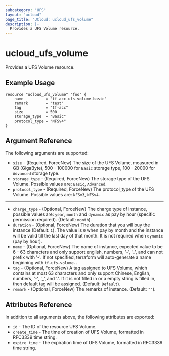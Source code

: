 ```yaml
---
subcategory: "UFS"
layout: "ucloud"
page_title: "UCloud: ucloud_ufs_volume"
description: |-
  Provides a UFS Volume resource.
---
```


# ucloud_ufs_volume

Provides a UFS Volume resource.

## Example Usage

```hcl
resource "ucloud_ufs_volume" "foo" {
	name  	 	  = "tf-acc-ufs-volume-basic"
	remark 		  = "test"
	tag           = "tf-acc"
	size      	  = 500 
	storage_type  = "Basic"
	protocol_type = "NFSv4"
}
```

## Argument Reference

The following arguments are supported:

* `size` - (Required, ForceNew) The size of the UFS Volume, measured in GB (GigaByte), 500 - 100000 for `Basic` storage type, 100 - 20000 for `Advanced` storage type.
* `storage_type` - (Required, ForceNew) The storage type of the UFS Volume. Possible values are: `Basic`, `Advanced`.
* `protocol_type` - (Required, ForceNew) The protocol_type of the UFS Volume. Possible values are: `NFSv3`, `NFSv4`.

- - -

* `charge_type` - (Optional, ForceNew) The charge type of instance, possible values are: `year`, `month` and `dynamic` as pay by hour (specific permission required). (Default: `month`).
* `duration` - (Optional, ForceNew) The duration that you will buy the instance (Default: `1`). The value is `0` when pay by month and the instance will be valid till the last day of that month. It is not required when `dynamic` (pay by hour).
* `name` - (Optional, ForceNew) The name of instance, expected value to be 6 - 63 characters and only support english, numbers, '-', '_', and can not prefix with '-'. If not specified, terraform will auto-generate a name beginning with `tf-ufs-volume-`.
* `tag` - (Optional, ForceNew) A tag assigned to UFS Volume, which contains at most 63 characters and only support Chinese, English, numbers, '-', '_', and '.'. If it is not filled in or a empty string is filled in, then default tag will be assigned. (Default: `Default`).
* `remark` - (Optional, ForceNew) The remarks of instance. (Default: `""`).

## Attributes Reference

In addition to all arguments above, the following attributes are exported:

* `id` - The ID of the resource UFS Volume.
* `create_time` - The time of creation of UFS Volume, formatted in RFC3339 time string.
* `expire_time` - The expiration time of UFS Volume, formatted in RFC3339 time string.